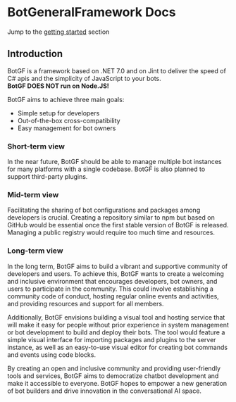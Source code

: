 # BotGeneralFramework Docs

Jump to the [getting started](getting-started/initialize-new-project.md) section

## Introduction

BotGF is a framework based on .NET 7.0 and on Jint to deliver the speed of C# apis and the simplicity of JavaScript to your bots.
<br/>
**BotGF DOES NOT run on Node.JS!**

BotGF aims to achieve three main goals:
- Simple setup for developers
- Out-of-the-box cross-compatibility
- Easy management for bot owners

### Short-term view

In the near future, BotGF should be able to manage multiple bot instances for many platforms with a single codebase. BotGF is also planned to support third-party plugins.

### Mid-term view

Facilitating the sharing of bot configurations and packages among developers is crucial. Creating a repository similar to npm but based on GitHub would be essential once the first stable version of BotGF is released. Managing a public registry would require too much time and resources.

### Long-term view

In the long term, BotGF aims to build a vibrant and supportive community of developers and users. To achieve this, BotGF wants to create a welcoming and inclusive environment that encourages developers, bot owners, and users to participate in the community. This could involve establishing a community code of conduct, hosting regular online events and activities, and providing resources and support for all members.

Additionally, BotGF envisions building a visual tool and hosting service that will make it easy for people without prior experience in system management or bot development to build and deploy their bots. The tool would feature a simple visual interface for importing packages and plugins to the server instance, as well as an easy-to-use visual editor for creating bot commands and events using code blocks.

By creating an open and inclusive community and providing user-friendly tools and services, BotGF aims to democratize chatbot development and make it accessible to everyone. BotGF hopes to empower a new generation of bot builders and drive innovation in the conversational AI space.